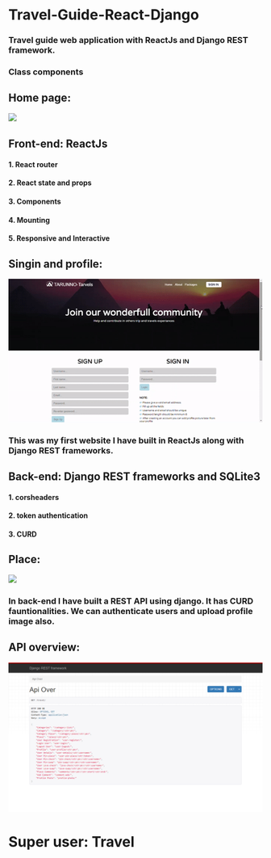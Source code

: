 # Travel-Guide-React-Django
### Travel guide web application with ReactJs and Django REST framework.
### Class components
## Home page:
![](GIF/home.gif)
## Front-end: ReactJs
#### 1. React router
#### 2. React state and props
#### 3. Components 
#### 4. Mounting 
#### 5. Responsive and Interactive
## Singin and profile:
![](GIF/signin.gif)
### This was my first website I have built in ReactJs along with Django REST frameworks. 
## Back-end: Django REST frameworks and SQLite3
#### 1. corsheaders
#### 2. token authentication 
#### 3. CURD
## Place:
![](GIF/place.gif)

### In back-end I have built a REST API using django. It has CURD fauntionalities. We can authenticate users and upload profile image also.
## API overview:
![](Screen-shots/api_overview.png)

# Super user: Travel

